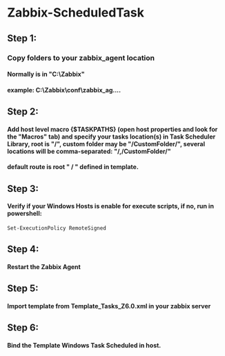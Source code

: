 # Zabbix-ScheduledTask

## Step 1:
### Copy folders to your zabbix_agent location
#### Normally is in "C:\Zabbix\"
#### example: C:\Zabbix\conf\zabbix_ag....

## Step 2:
#### Add host level macro {$TASKPATHS} (open host properties and look for the "Macros" tab) and specify your tasks location(s) in Task Scheduler Library, root is "/", custom folder may be "/CustomFolder/", several locations will be comma-separated: "/,/CustomFolder/"
#### default route is root " / " defined in template.

## Step 3:
#### Verify if your Windows Hosts is enable for execute scripts, if no, run in powershell:

    Set-ExecutionPolicy RemoteSigned
    
## Step 4:
#### Restart the Zabbix Agent

## Step 5:
#### Import template from Template_Tasks_Z6.0.xml in your zabbix server

## Step 6:
#### Bind the Template Windows Task Scheduled in host.
